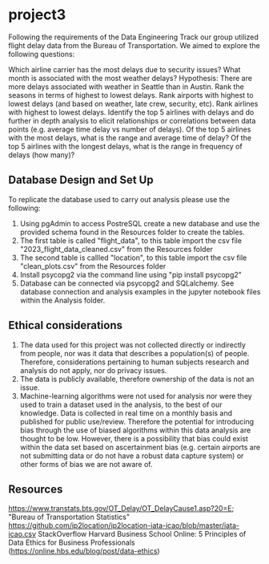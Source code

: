 # project3

Following the requirements of the Data Engineering Track our group utilized flight delay data from the Bureau of Transportation. We aimed to explore the following questions: 

Which airline carrier has the most delays due to security issues?
What month is associated with the most weather delays?
Hypothesis: There are more delays associated with weather in Seattle than in Austin.
Rank the seasons in terms of highest to lowest delays. 
Rank airports with highest to lowest delays (and based on weather, late crew, security, etc).
Rank airlines with highest to lowest delays.
Identify the top 5 airlines with delays and do further in depth analysis to elicit relationships or correlations between data points (e.g. average time delay vs number of delays).
Of the top 5 airlines with the most delays, what is the range and average time of delay?
Of the top 5 airlines with the longest delays, what is the range in frequency of delays (how many)?


## Database Design and Set Up

To replicate the database used to carry out analysis please use the following:
 
 1. Using pgAdmin to access PostreSQL create a new database and use the provided schema found in the Resources folder to create the tables. 
 2. The first table is called "flight_data", to this table import the csv file "2023_flight_data_cleaned.csv" from the Resources folder
 3. The second table is callled "location", to this table import the csv file "clean_plots.csv" from the Resources folder
 4. Install psycopg2 via the command line using "pip install psycopg2"
 5. Database can be connected via psycopg2 and SQLalchemy. See database connection and analysis examples in the jupyter notebook files within the Analysis folder.

 ## Ethical considerations

1. The data used for this project was not collected directly or indirectly from people, nor was it data that describes a population(s) of people. Therefore, considerations pertaining to human subjects research and analysis do not apply, nor do privacy issues. 
2. The data is publicly available, therefore ownership of the data is not an issue.
3. Machine-learning algorithms were not used for analysis nor were they used to train a dataset used in the analysis, to the best of our knowledge. Data is collected in real time on a monthly basis and published for public use/review. Therefore the potential for introducing bias through the use of biased algorithms within this data analysis are thought to be low. However, there is a possibility that bias could exist within the data set based on ascertainment bias (e.g. certain airports are not submitting data or do not have a robust data capture system) or other forms of bias we are not aware of.

## Resources

https://www.transtats.bts.gov/OT_Delay/OT_DelayCause1.asp?20=E; "Bureau of Transportation Statistics"
https://github.com/ip2location/ip2location-iata-icao/blob/master/iata-icao.csv
StackOverflow
Harvard Business School Online: 5 Principles of Data Ethics for Business Professionals (https://online.hbs.edu/blog/post/data-ethics) 
